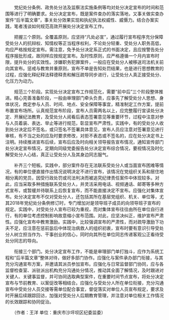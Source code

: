 　　党纪处分条例、政务处分法及监察法实施条例等均对处分决定宣布的时间和范围等进行了明确要求。处分决定宣布，既是案件查办的落实落地，又事关做实查办案件“后半篇文章”，事关处分效果实现和执纪执法权威性、威慑力。结合办案实践，笔者浅谈如何规范高效开展处分决定宣布工作。

　　把握三个原则。全覆盖原则，应坚持“凡处必宣”，通过履行宣布程序充分保障受处分人的抗辩权、知情权等正当程序权利，不论处分轻重、受处分人职务高低，均应严格按规定宣布。需注意，免予处分决定系正式的书面决定，且应按警告处分程序报批形成，故同样应按规定宣布。及时性原则，应严格遵循一个月内宣布时限，提升处分的实效性。涉嫌职务犯罪案件，一般应在受处分人被移送司法机关前向其宣布。惩戒与教育并重原则，宣布不单是告知处罚结果，也是进行思想教育的过程，应强化释纪释法释德释责和解压疏导同步进行，让受处分人真正接受处分、化压力为动力。

　　规范三个阶段。实现处分决定宣布工作规范化，需要“前中后”三个阶段整体推进。精心完善准备阶段，一般由审理部门牵头负责，应事先了解受处分人思想、身体状况，商定参与人员、时间、地点、安全保障等事宜，精准制定工作方案，提前布置宣布场所。认真规范宣布阶段，宣布人员需两名以上，应完整履行宣读处分决定、开展纪法教育，及受处分人阅看后表态签署意见等重要环节，过程中注意对参与人员着装、表达、举止等进行规范，彰显宣布严肃性。实践中，有的受处分人收到处分决定后不签名，或只签名不签署具体意见，宣布人员应注意对签署意见进行审核，有不当之处的应及时要求修改，对拒不表态或不签名的，应在处分决定书上注明。持续推进宣布后续，宣布后应及时向相关领导报告宣布情况，通知宣传部门处分决定宣布情况，定期向同级党委报告处分决定宣布综合情况，要视情况及时化解受处分人心结，真正让受处分人及其身边同志服气。

　　补齐三个短板。实践中，部分案件存在无法联系受处分人或当面宣布困难等情况，有的单位便直接作出情况说明决定不进行宣布，该情况在党组织关系和居住地相分离的党员，因受行政处罚或司法判决而被追究纪律责任案件中体现较多。对此，应当采取多种措施联系受处分人，并灵活采用电话、视频通话、邮寄等多种方式宣布，或暂缓并待联系上后恢复宣布，而不能直接决定不宣布。应强化对集体宣布。处分决定宣布不仅对受处分人，还包括其所在基层党组织、机关、单位等，尤其2018年党纪处分条例修订时，专门增加对是领导班子成员的向领导班子宣布的规定。实践中，对受处分人宣布已较为重视，而对集体宣布往往由所在单位自行进行，有的单位考虑控制影响故意缩小宣布范围。对此，应坚决纠正，维护宣布严肃性。应强化宣布中教育激励。实践中，比较强调宣布的严肃性，而对疏导激励下功夫不足，应注意在惩前毖后中体现治病救人的组织初衷，宣布时要有意识引导受处分人树立担当作为、干事创业的信心，同时向其所在单位同志传递客观公正看待受处分同志的导向。

　　衔接三个部门。处分决定宣布工作，不能是审理部门单打独斗，应作为系统工程和“后半篇文章”整体对待，做好多部门协作。应强化与案件承办部门衔接，与其充分沟通宣布方案，并邀请其派员参加宣布。应强化与日常监督部门协同，应与各监督检查室、派驻派出机构充分沟通处分情况，推动其全面了解情况，及时跟进对关键人、关键事监督，并可协同选取典型案件，在重要时间节点宣布，将处分决定宣布与节前教育、以案促改等相结合。应强化与受处分人所在单位衔接，充分沟通宣布中受处分人员交接等需单位配合事宜，督促落实对单位人员宣布规定，要求及时开展后续跟踪回访，加强对受处分人后期教育管理，并注意对单位相关工作情况的长效跟踪和协同促治。

　　（作者：王洋 单位：重庆市沙坪坝区纪委监委）